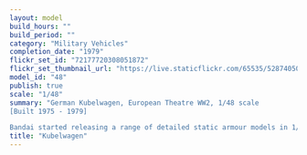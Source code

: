 ```yaml
---
layout: model
build_hours: ""
build_period: ""
category: "Military Vehicles"
completion_date: "1979"
flickr_set_id: "72177720308051872"
flickr_set_thumbnail_url: "https://live.staticflickr.com/65535/52874050739_8d6ea8f382_m.jpg"
model_id: "48"
publish: true
scale: "1/48"
summary: "German Kubelwagen, European Theatre WW2, 1/48 scale
[Built 1975 - 1979]

Bandai started releasing a range of detailed static armour models in 1/48th scale in 1972. I built up quite a collection of them but only built one - this Kubelwagen. The kit was very nice and assembled easily. I abandoned 1/48 scale armour in the mid 1990s (preferring 1/35 and 1/72) and sold the entire unbuilt collection of 30+ Bandai kits. Tragic."
title: "Kubelwagen"
---
```



